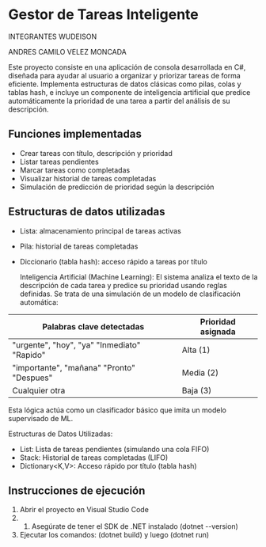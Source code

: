 # Gestor de Tareas Inteligente

INTEGRANTES
  WUDEISON

  
  ANDRES CAMILO VELEZ MONCADA
  


Este proyecto consiste en una aplicación de consola desarrollada en C#, diseñada para ayudar al usuario a organizar y priorizar tareas de forma eficiente. Implementa estructuras de datos clásicas como pilas, colas y tablas hash, e incluye un componente de inteligencia artificial que predice automáticamente la prioridad de una tarea a partir del análisis de su descripción.



## Funciones implementadas

- Crear tareas con título, descripción y prioridad
- Listar tareas pendientes
- Marcar tareas como completadas
- Visualizar historial de tareas completadas
- Simulación de predicción de prioridad según la descripción

## Estructuras de datos utilizadas

- Lista: almacenamiento principal de tareas activas
- Pila: historial de tareas completadas
- Diccionario (tabla hash): acceso rápido a tareas por título

  Inteligencia Artificial (Machine Learning):
El sistema analiza el texto de la descripción de cada tarea y predice su prioridad usando reglas definidas. Se trata de una simulación de un modelo de clasificación automática:

Palabras clave detectadas                     | Prioridad asignada
-----------------------------                 | -------------------
"urgente", "hoy", "ya" "Inmediato" "Rapido"   | Alta (1)
"importante", "mañana" "Pronto" "Despues"     | Media (2)
Cualquier otra                                | Baja (3)

Esta lógica actúa como un clasificador básico que imita un modelo supervisado de ML.

Estructuras de Datos Utilizadas:
- List<T>: Lista de tareas pendientes (simulando una cola FIFO)
- Stack<T>: Historial de tareas completadas (LIFO)
- Dictionary<K,V>: Acceso rápido por título (tabla hash)

## Instrucciones de ejecución

1. Abrir el proyecto en Visual Studio Code
2. 1. Asegúrate de tener el SDK de .NET instalado (dotnet --version)
3. Ejecutar los comandos:    (dotnet build) y luego (dotnet run)
